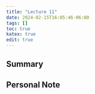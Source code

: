 ```yaml
---
title: "Lecture 11"
date: 2024-02-15T16:05:46-06:00
tags: []
toc: true
katex: true
edit: true
---
```


## Summary

## Personal Note